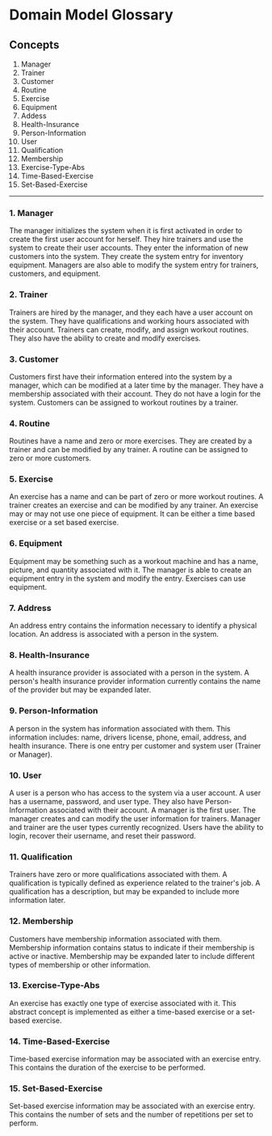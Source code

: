 Domain Model Glossary
=======================

## Concepts

 1. Manager
 2. Trainer
 3. Customer
 4. Routine
 5. Exercise
 6. Equipment
 7. Addess
 8. Health-Insurance
 9. Person-Information
 10. User
 11. Qualification
 12. Membership
 13. Exercise-Type-Abs
 14. Time-Based-Exercise
 15. Set-Based-Exercise

----------

### 1. Manager

The manager initializes the system when it is first activated in order to create the first user account for herself. They hire trainers and use the system to create their user accounts. They enter the information of new customers into the system. They create the system entry for inventory equipment. Managers are also able to modify the system entry for trainers, customers, and equipment.

### 2. Trainer

Trainers are hired by the manager, and they each have a user account on the system. They have qualifications and working hours associated with their account. Trainers can create, modify, and assign workout routines. They also have the ability to create and modify exercises.

### 3. Customer

Customers first have their information entered into the system by a manager,  which can be modified at a later time by the manager. They have a membership associated with their account. They do not have a login for the system. Customers can be assigned to workout routines by a trainer.

### 4. Routine

Routines have a name and zero or more exercises. They are created by a trainer and can be modified by any trainer. A routine can be assigned to zero or more customers.

### 5. Exercise

An exercise has a name and can be part of zero or more workout routines. A trainer creates an exercise and can be modified by any trainer. An exercise may or may not use one piece of equipment. It can be either a time based exercise or a set based exercise. 

### 6. Equipment

Equipment may be something such as a workout machine and has a name, picture, and quantity associated with it. The manager is able to create an equipment entry in the system and modify the entry. Exercises can use equipment.

### 7. Address

An address entry contains the information necessary to identify a physical location. An address is associated with a person in the system.

### 8. Health-Insurance

A health insurance provider is associated with a person in the system. A person's health insurance provider information currently contains the name of the provider but may be expanded later.

### 9. Person-Information

A person in the system has information associated with them. This information includes: name, drivers license, phone, email, address, and health insurance. There is one entry per customer and system user (Trainer or Manager).

### 10. User

A user is a person who has access to the system via a user account. A user has a username, password, and user type. They also have Person-Information associated with their account. A manager is the first user. The manager creates and can modify the user information for trainers. Manager and trainer are the user types currently recognized. Users have the ability to login, recover their username, and reset their password.

### 11. Qualification

Trainers have zero or more qualifications associated with them. A qualification is typically defined as experience related to the trainer's job. A qualification has a description, but may be expanded to include more information later.

### 12. Membership

Customers have membership information associated with them. Membership information contains status to indicate if their membership is active or inactive. Membership may be expanded later to include different types of membership or other information.

### 13. Exercise-Type-Abs

An exercise has exactly one type of exercise associated with it. This abstract concept is implemented as either a time-based exercise or a set-based exercise. 

### 14. Time-Based-Exercise

Time-based exercise information may be associated with an exercise entry. This contains the duration of the exercise to be performed. 

### 15. Set-Based-Exercise

Set-based exercise information may be associated with an exercise entry. This contains the number of sets and the number of repetitions per set to perform.